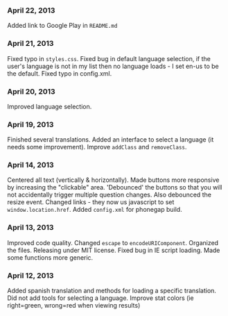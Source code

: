 ### April 22, 2013
Added link to Google Play in `README.md`

### April 21, 2013
Fixed typo in `styles.css`. Fixed bug in default language selection, if
the user's language is not in my list then no language loads - I set en-us
to be the default. Fixed typo in config.xml.

### April 20, 2013
Improved language selection.

### April 19, 2013
Finished several translations. Added an interface to select a language (it
needs some improvement). Improve `addClass` and `removeClass`.

### April 14, 2013
Centered all text (vertically & horizontally). Made buttons more responsive
by increasing the "clickable" area. 'Debounced' the buttons so that you 
will not accidentally trigger multiple question changes. Also debounced
the resize event. Changed links - they now us javascript to set
`window.location.href`. Added `config.xml` for phonegap build.

### April 13, 2013
Improved code quality. Changed `escape` to `encodeURIComponent`. Organized
the files. Releasing under MIT license. Fixed bug in IE script loading. Made
some functions more generic.

### April 12, 2013
Added spanish translation and methods for loading a specific translation.
Did not add tools for selecting a language.
Improve stat colors (ie right=green, wrong=red when viewing results)

